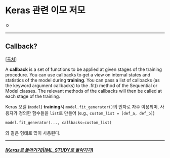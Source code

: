 # Keras 관련 이모 저모

ㅇ

---

## Callback?

[[출처]](https://keras.io/callbacks/)

A **callback** is a set of functions to be applied at given stages of the training procedure. You can use callbacks to get a view on internal states and statistics of the model during **training**. You can pass a list of callbacks (as the keyword argument callbacks) to the .fit() method of the Sequential or Model classes. The relevant methods of the callbacks will then be called at each stage of the training.

Keras 모델 (`model`) **training**시 `model.fit_generator()`의 인자로 자주 이용되며,
사용자가 정의한 함수들을 `list`로 만들어 (e.g., `custom_list = [def_a, def_b]`)

```python
model.fit_generator(..., callbacks=custom_list)
```

와 같은 형태로 많이 사용된다.

---

##### [[Keras로 돌아기기]](README.md)|[[ML_STUDY로 돌아기기]](https://github.com/elemag1414/ML_STUDY)
